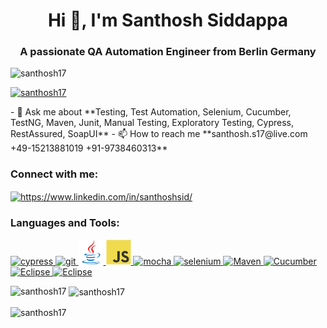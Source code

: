 
<h1 align="center">Hi 👋, I'm Santhosh Siddappa</h1>
<h3 align="center">A passionate QA Automation Engineer from Berlin Germany</h3>
<p align="left">
	<img src="https://komarev.com/ghpvc/?username=santhosh17&label=Profile%20views&color=0e75b6&style=flat" alt="santhosh17"/>
</p>
<p align="left">
	<a href="https://github.com/ryo-ma/github-profile-trophy">
		<img src="https://github-profile-trophy.vercel.app/?username=santhosh17" alt="santhosh17"/>
	</a>
</p>
- 💬 Ask me about **Testing, Test Automation, Selenium, Cucumber, TestNG, Maven, Junit, Manual Testing, Exploratory Testing, Cypress, RestAssured, SoapUI**
- 📫 How to reach me **santhosh.s17@live.com +49-15213881019 +91-9738460313**
<h3 align="left">Connect with me:</h3>
<p align="left">
	<a href="https://linkedin.com/in/https://www.linkedin.com/in/santhoshsid/" target="blank">
		<img align="center" src="https://raw.githubusercontent.com/rahuldkjain/github-profile-readme-generator/neutral-icons/src/images/icons/Social/linked-in-alt.svg" alt="https://www.linkedin.com/in/santhoshsid/" height="30" width="40"/>
	</a>
</p>
<h3 align="left">Languages and Tools:</h3>
<p align="left">
	<a href="https://www.cypress.io" target="_blank">
		<img src="https://raw.githubusercontent.com/simple-icons/simple-icons/6e46ec1fc23b60c8fd0d2f2ff46db82e16dbd75f/icons/cypress.svg" alt="cypress" width="40" height="40"/>
	</a>
	<a href="https://git-scm.com/" target="_blank">
		<img src="https://www.vectorlogo.zone/logos/git-scm/git-scm-icon.svg" alt="git" width="40" height="40"/>
	</a>
	<a href="https://www.java.com" target="_blank">
		<img src="https://raw.githubusercontent.com/devicons/devicon/master/icons/java/java-original.svg" alt="java" width="40" height="40"/>
	</a>
	<a href="https://developer.mozilla.org/en-US/docs/Web/JavaScript" target="_blank">
		<img src="https://raw.githubusercontent.com/devicons/devicon/master/icons/javascript/javascript-original.svg" alt="javascript" width="40" height="40"/>
	</a>
	<a href="https://mochajs.org" target="_blank">
		<img src="https://www.vectorlogo.zone/logos/mochajs/mochajs-icon.svg" alt="mocha" width="40" height="40"/>
	</a>
	<a href="https://www.selenium.dev" target="_blank">
		<img src="https://raw.githubusercontent.com/detain/svg-logos/780f25886640cef088af994181646db2f6b1a3f8/svg/selenium-logo.svg" alt="selenium" width="40" height="40"/>
	</a>
	<a href="https://maven.apache.org/" target="_blank">
		<img src="https://maven.apache.org/images/maven-logo-black-on-white.png" alt="Maven" width="158" height="40"/>
	</a>
	<a href="https://cucumber.io/" target="_blank">
		<img src="https://cdn.worldvectorlogo.com/logos/cucumber.svg" alt="Cucumber" width="40" height="40"/>
	</a>
	</a>
	<a href="https://www.eclipse.org/" target="_blank">
		<img src="https://cdn.worldvectorlogo.com/logos/eclipse-11.svg" alt="Eclipse" width="40" height="40"/>
	</a>
	<a href="https://www.eclipse.org/" target="_blank">
		<img src="https://cdn.worldvectorlogo.com/logos/eclipse-11.svg" alt="Eclipse" width="40" height="40"/>
	</a>
</p>
<p>
	<img align="left" src="https://github-readme-stats.vercel.app/api/top-langs?username=santhosh17&show_icons=true&locale=en&layout=compact" alt="santhosh17"/>
</p>
<p>&nbsp;<img align="center" src="https://github-readme-stats.vercel.app/api?username=santhosh17&show_icons=true&locale=en" alt="santhosh17"/>
</p>
<p>
	<img align="center" src="https://github-readme-streak-stats.herokuapp.com/?user=santhosh17&" alt="santhosh17"/>
</p>
